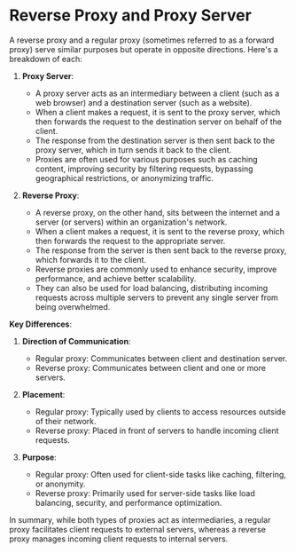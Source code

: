 # Reverse Proxy and Proxy Server

<!-- published_date: 24 Mar, 2024 -->
<!-- description: Compare reverse proxy and proxy server -->
<!-- tags: web-development, reverse-proxy, proxy -->


A reverse proxy and a regular proxy (sometimes referred to as a forward proxy) serve similar purposes but operate in opposite directions. Here's a breakdown of each:

1. **Proxy Server**:
   - A proxy server acts as an intermediary between a client (such as a web browser) and a destination server (such as a website).
   - When a client makes a request, it is sent to the proxy server, which then forwards the request to the destination server on behalf of the client.
   - The response from the destination server is then sent back to the proxy server, which in turn sends it back to the client.
   - Proxies are often used for various purposes such as caching content, improving security by filtering requests, bypassing geographical restrictions, or anonymizing traffic.

2. **Reverse Proxy**:
   - A reverse proxy, on the other hand, sits between the internet and a server (or servers) within an organization's network.
   - When a client makes a request, it is sent to the reverse proxy, which then forwards the request to the appropriate server.
   - The response from the server is then sent back to the reverse proxy, which forwards it to the client.
   - Reverse proxies are commonly used to enhance security, improve performance, and achieve better scalability.
   - They can also be used for load balancing, distributing incoming requests across multiple servers to prevent any single server from being overwhelmed.

**Key Differences**:

1. **Direction of Communication**:
   - Regular proxy: Communicates between client and destination server.
   - Reverse proxy: Communicates between client and one or more servers.

2. **Placement**:
   - Regular proxy: Typically used by clients to access resources outside of their network.
   - Reverse proxy: Placed in front of servers to handle incoming client requests.

3. **Purpose**:
   - Regular proxy: Often used for client-side tasks like caching, filtering, or anonymity.
   - Reverse proxy: Primarily used for server-side tasks like load balancing, security, and performance optimization.

In summary, while both types of proxies act as intermediaries, a regular proxy facilitates client requests to external servers, whereas a reverse proxy manages incoming client requests to internal servers.
